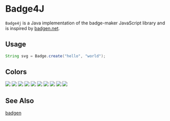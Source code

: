 # Badge4J
`Badge4j` is a Java implementation of the badge-maker JavaScript library and is inspired by [badgen.net](https://badgen.net).

## Usage
```java
String svg = Badge.create("hello", "world");
```

## Colors
![](https://badgen.net/badge/color/blue/blue)
![](https://badgen.net/badge/color/cyan/cyan)
![](https://badgen.net/badge/color/green/green)
![](https://badgen.net/badge/color/yellow/yellow)
![](https://badgen.net/badge/color/orange/orange)
![](https://badgen.net/badge/color/red/red)
![](https://badgen.net/badge/color/pink/pink)
![](https://badgen.net/badge/color/purple/purple)
![](https://badgen.net/badge/color/grey/grey)
![](https://badgen.net/badge/color/black/black)

## See Also
[badgen](https://github.com/badgen/badgen)